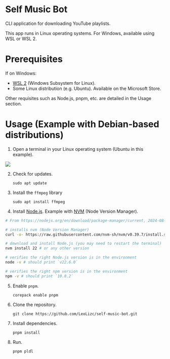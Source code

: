 # Self Music Bot

CLI application for downloading YouTube playlists.

This app runs in Linux operating systems. For Windows, available using WSL or WSL 2.

# Prerequisites

If on Windows:

- [WSL 2](https://learn.microsoft.com/en-us/windows/wsl/install) (Windows Subsystem for Linux).
- Some Linux distribution (e.g. Ubuntu). Available on the Microsoft Store.

Other requisites such as Node.js, pnpm, etc. are detailed in the Usage section.

# Usage (Example with Debian-based distributions)

1. Open a terminal in your Linux operating system (Ubuntu in this example).

  <img src="https://github.com/user-attachments/assets/48c624da-bbca-419e-afc5-469c0eb54f11">

2. Check for updates.

       sudo apt update

3. Install the `ffmpeg` library

       sudo apt install ffmpeg

4. Install [Node.js](https://nodejs.org/en/download/package-manager/current). Example with [NVM](https://github.com/nvm-sh/nvm) (Node Version Manager).
  
  ```bash
  # From https://nodejs.org/en/download/package-manager/current, 2024-08-07.
  
  # installs nvm (Node Version Manager)
  curl -o- https://raw.githubusercontent.com/nvm-sh/nvm/v0.39.7/install.sh | bash
  
  # download and install Node.js (you may need to restart the terminal)
  nvm install 22 # or any other version
  
  # verifies the right Node.js version is in the environment
  node -v # should print `v22.6.0`
  
  # verifies the right npm version is in the environment
  npm -v # should print `10.8.2`
  ```

5. Enable `pnpm`.

       corepack enable pnpm

6. Clone the repository.

       git clone https://github.com/LeoLizc/self-music-bot.git

7. Install dependencies.

       pnpm install

8. Run.

       pnpm pldl
